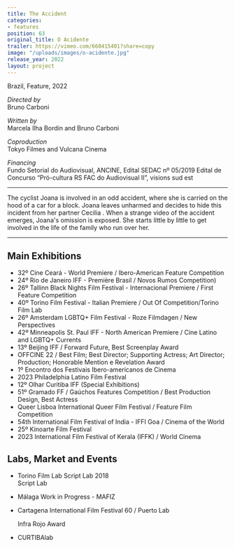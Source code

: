 ```yaml
---
title: The Accident
categories:
- features
position: 63
original_title: O Acidente
trailer: https://vimeo.com/660415401?share=copy
image: "/uploads/images/o-acidente.jpg"
release_year: 2022
layout: project
---
```


Brazil, Feature, 2022

_Directed by_  
Bruno Carboni

_Written by_  
Marcela Ilha Bordin and Bruno Carboni

_Coproduction_  
Tokyo Filmes and Vulcana Cinema

_Financing_  
Fundo Setorial do Audiovisual, ANCINE, Edital SEDAC nº 05/2019 Edital de Concurso “Pró-cultura RS FAC do Audiovisual II”, visions sud est

***

The cyclist Joana is involved in an odd accident, where she is carried on the hood of a car for a block. Joana leaves unharmed and decides to hide this incident from her partner Cecilia . When a strange video of the accident emerges, Joana's omission is exposed. She starts little by little to get involved in the life of the family who run over her.

***

## Main Exhibitions

* 32º Cine Ceará - World Premiere / Ibero-American Feature Competition
* 24º Rio de Janeiro IFF - Première Brasil / Novos Rumos Competition)
* 26º Tallinn Black Nights Film Festival - Internacional Premiere / First Feature Competition
* 40º Torino Film Festival - Italian Premiere / Out Of Competition/Torino Film Lab
* 26º Amsterdam LGBTQ+ Film Festival - Roze Filmdagen / New Perspectives
* 42º Minneapolis St. Paul IFF - North American Premiere / Cine Latino and LGBTQ+ Currents
* 13º Beijing IFF / Forward Future, Best Screenplay Award
* OFFCINE 22 / Best Film; Best Director; Supporting Actress; Art Director; Production; Honorable Mention e Revelation Award
* 1º Encontro dos Festivais Ibero-americanos de Cinema
* 2023 Philadelphia Latino Film Festival
* 12º Olhar Curitiba IFF (Special Exhibitions)
* 51º Gramado FF / Gaúchos Features Competition / Best Production Design, Best Actress
* Queer Lisboa International Queer Film Festival / Feature Film Competition
* 54th International Film Festival of India - IFFI Goa / Cinema of the World
* 25º Kinoarte Film Festival
* 2023 International Film Festival of Kerala (IFFK) / World Cinema

## Labs, Market and Events

* Torino Film Lab Script Lab 2018  
  Script Lab
* Málaga Work in Progress - MAFIZ
* Cartagena International Film Festival 60 / Puerto Lab

  Infra Rojo Award
* CURTIBAlab